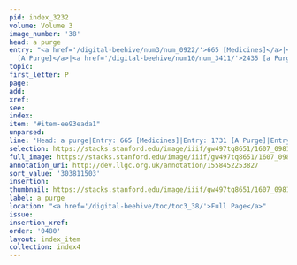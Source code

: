 ```yaml
---
pid: index_3232
volume: Volume 3
image_number: '38'
head: a purge
entry: "<a href='/digital-beehive/num3/num_0922/'>665 [Medicines]</a>|<a href='/digital-beehive/num7/num_2657/'>1731
  [A Purge]</a>|<a href='/digital-beehive/num10/num_3411/'>2435 [a Purge]</a>"
topic:
first_letter: P
page:
add:
xref:
see:
index:
item: "#item-ee93eada1"
unparsed:
line: 'Head: a purge|Entry: 665 [Medicines]|Entry: 1731 [A Purge]|Entry: 2435 [a Purge]|#item-ee93eada1'
selection: https://stacks.stanford.edu/image/iiif/gw497tq8651/1607_0981/401,1503,803,129/full/0/default.jpg
full_image: https://stacks.stanford.edu/image/iiif/gw497tq8651/1607_0981/full/full/0/default.jpg
annotation_uri: http://dev.llgc.org.uk/annotation/1558452253827
sort_value: '303811503'
insertion:
thumbnail: https://stacks.stanford.edu/image/iiif/gw497tq8651/1607_0981/401,1503,803,129/150,/0/default.jpg
label: a purge
location: "<a href='/digital-beehive/toc/toc3_38/'>Full Page</a>"
issue:
insertion_xref:
order: '0480'
layout: index_item
collection: index4
---
```

